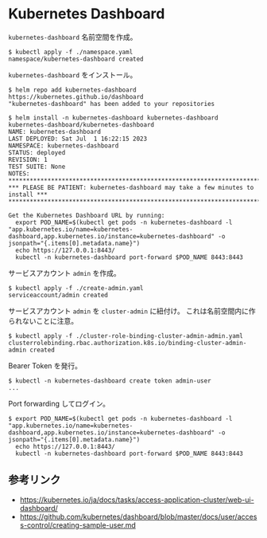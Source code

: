 # Kubernetes Dashboard

`kubernetes-dashboard` 名前空間を作成。

```
$ kubectl apply -f ./namespace.yaml
namespace/kubernetes-dashboard created
```

`kubernetes-dashboard` をインストール。

```
$ helm repo add kubernetes-dashboard https://kubernetes.github.io/dashboard
"kubernetes-dashboard" has been added to your repositories

$ helm install -n kubernetes-dashboard kubernetes-dashboard kubernetes-dashboard/kubernetes-dashboard
NAME: kubernetes-dashboard
LAST DEPLOYED: Sat Jul  1 16:22:15 2023
NAMESPACE: kubernetes-dashboard
STATUS: deployed
REVISION: 1
TEST SUITE: None
NOTES:
*********************************************************************************
*** PLEASE BE PATIENT: kubernetes-dashboard may take a few minutes to install ***
*********************************************************************************

Get the Kubernetes Dashboard URL by running:
  export POD_NAME=$(kubectl get pods -n kubernetes-dashboard -l "app.kubernetes.io/name=kubernetes-dashboard,app.kubernetes.io/instance=kubernetes-dashboard" -o jsonpath="{.items[0].metadata.name}")
  echo https://127.0.0.1:8443/
  kubectl -n kubernetes-dashboard port-forward $POD_NAME 8443:8443
```

サービスアカウント `admin` を作成。

```
$ kubectl apply -f ./create-admin.yaml
serviceaccount/admin created
```

サービスアカウント `admin` を `cluster-admin` に紐付け。
これは名前空間内に作られないことに注意。

```
$ kubectl apply -f ./cluster-role-binding-cluster-admin-admin.yaml
clusterrolebinding.rbac.authorization.k8s.io/binding-cluster-admin-admin created
```

Bearer Token を発行。

```
$ kubectl -n kubernetes-dashboard create token admin-user
...
```

Port forwarding してログイン。

```
$ export POD_NAME=$(kubectl get pods -n kubernetes-dashboard -l "app.kubernetes.io/name=kubernetes-dashboard,app.kubernetes.io/instance=kubernetes-dashboard" -o jsonpath="{.items[0].metadata.name}")
  echo https://127.0.0.1:8443/
  kubectl -n kubernetes-dashboard port-forward $POD_NAME 8443:8443
```

## 参考リンク

- https://kubernetes.io/ja/docs/tasks/access-application-cluster/web-ui-dashboard/
- https://github.com/kubernetes/dashboard/blob/master/docs/user/access-control/creating-sample-user.md
